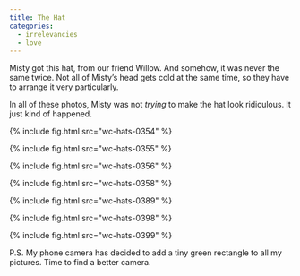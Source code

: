 ```yaml
---
title: The Hat
categories:
  - irrelevancies
  - love
---
```


Misty got this hat, from our friend Willow. And somehow, it was never the same twice. Not all of
Misty’s head gets cold at the same time, so they have to arrange it very particularly.

In all of these photos, Misty was not *trying* to make the hat look ridiculous. It just kind of
happened.

{% include fig.html src="wc-hats-0354" %}

{% include fig.html src="wc-hats-0355" %}

{% include fig.html src="wc-hats-0356" %}

{% include fig.html src="wc-hats-0358" %}

{% include fig.html src="wc-hats-0389" %}

{% include fig.html src="wc-hats-0398" %}

{% include fig.html src="wc-hats-0399" %}

P.S. My phone camera has decided to add a tiny green rectangle to all my pictures. Time to find a better camera.
